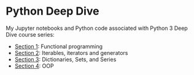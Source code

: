 Python Deep Dive
================

My Jupyter notebooks and Python code associated with Python 3 Deep Dive course series:

- [Section 1](https://www.udemy.com/course/python-3-deep-dive-part-1/?referralCode=E46B931C71EE01845062/): Functional programming
- [Section 2](https://www.udemy.com/course/python-3-deep-dive-part-2/?referralCode=3E7AFEF5174F04E5C8D4/): Iterables, iterators and generators
- [Section 3](https://www.udemy.com/course/python-3-deep-dive-part-3/?referralCode=C5B0D9AB965B9BF4C49F/): Dictionaries, Sets, and Series
- [Section 4](https://www.udemy.com/course/python-3-deep-dive-part-4/?referralCode=3BB758BE4C04FB983E6F/): OOP

